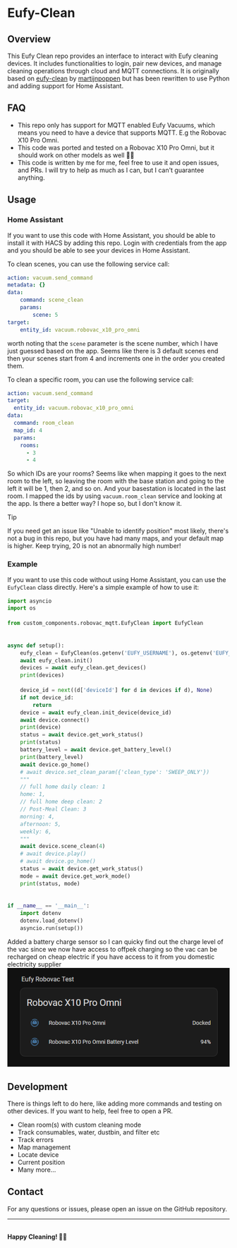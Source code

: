 # Eufy-Clean
## Overview
This Eufy Clean repo provides an interface to interact with Eufy cleaning devices. It includes functionalities to login, pair new devices, and manage cleaning operations through cloud and MQTT connections.
It is originally based on [eufy-clean](https://github.com/martijnpoppen/eufy-clean) by [martijnpoppen](https://github.com/martijnpoppen) but has been rewritten to use Python and adding support for Home Assistant.

## FAQ
- This repo only has support for MQTT enabled Eufy Vacuums, which means you need to have a device that supports MQTT. E.g the Robovac X10 Pro Omni.
- This code was ported and tested on a Robovac X10 Pro Omni, but it should work on other models as well 🤞🏼
- This code is written by me for me, feel free to use it and open issues, and PRs. I will try to help as much as I can, but I can't guarantee anything.


## Usage

### Home Assistant
If you want to use this code with Home Assistant, you should be able to install it with HACS by adding this repo.
Login with credentials from the app and you should be able to see your devices in Home Assistant.

To clean scenes, you can use the following service call:
```yaml
action: vacuum.send_command
metadata: {}
data:
    command: scene_clean
    params:
        scene: 5
target:
    entity_id: vacuum.robovac_x10_pro_omni
```
worth noting that the `scene` parameter is the scene number, which I have just guessed based on the app.
Seems like there is 3 default scenes end then your scenes start from 4 and increments one in the order you created them.

To clean a specific room, you can use the following service call:
```yaml
action: vacuum.send_command
target:
  entity_id: vacuum.robovac_x10_pro_omni
data:
  command: room_clean
  map_id: 4
  params:
    rooms:
      - 3
      - 4
```
So which IDs are your rooms? Seems like when mapping it goes to the next room to the left, so leaving the room with the base station and going to the left it will be 1, then 2, and so on. And your basestation is located in the last room. I mapped the ids by using `vacuum.room_clean` service and looking at the app. Is there a better way? I hope so, but I don't know it.

> [!TIP]
> If you need get an issue like "Unable to identify position" most likely, there's not a bug in this repo, but you have had many maps, and your default map is higher. Keep trying, 20 is not an abnormally high number!


### Example
If you want to use this code without using Home Assistant, you can use the `EufyClean` class directly. Here's a simple example of how to use it:

```py
import asyncio
import os

from custom_components.robovac_mqtt.EufyClean import EufyClean


async def setup():
    eufy_clean = EufyClean(os.getenv('EUFY_USERNAME'), os.getenv('EUFY_PASSWORD'))
    await eufy_clean.init()
    devices = await eufy_clean.get_devices()
    print(devices)

    device_id = next((d['deviceId'] for d in devices if d), None)
    if not device_id:
        return
    device = await eufy_clean.init_device(device_id)
    await device.connect()
    print(device)
    status = await device.get_work_status()
    print(status)
    battery_level = await device.get_battery_level()
    print(battery_level)
    await device.go_home()
    # await device.set_clean_param({'clean_type': 'SWEEP_ONLY'})
    """
    // full home daily clean: 1
    home: 1,
    // full home deep clean: 2
    // Post-Meal Clean: 3
    morning: 4,
    afternoon: 5,
    weekly: 6,
    """
    await device.scene_clean(4)
    # await device.play()
    # await device.go_home()
    status = await device.get_work_status()
    mode = await device.get_work_mode()
    print(status, mode)


if __name__ == '__main__':
    import dotenv
    dotenv.load_dotenv()
    asyncio.run(setup())
```
Added a battery charge sensor so I can quicky find out the charge level of the vac since we now have access to offpek charging so the vac can be recharged on cheap electric if you have access to it from you domestic electricity supplier
![Screenshot](assets/eufy-battery.png)

## Development
There is things left to do here, like adding more commands and testing on other devices. If you want to help, feel free to open a PR.
- Clean room(s) with custom cleaning mode
- Track consumables, water, dustbin, and filter etc
- Track errors
- Map management
- Locate device
- Current position
- Many more...

## Contact
For any questions or issues, please open an issue on the GitHub repository.

---
<br>
<b>Happy Cleaning! 🧹✨</b>
